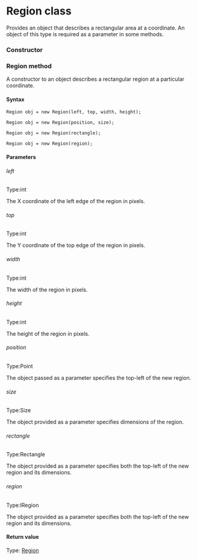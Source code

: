 # Region class
Provides an object that describes a rectangular area at a coordinate. An object of this type is required as a parameter in some methods.

### Constructor  
### Region method
A constructor to an object describes a rectangular region at a particular coordinate.

#### Syntax 
 ``` 
Region obj = new Region(left, top, width, height);

Region obj = new Region(position, size);

Region obj = new Region(rectangle);

Region obj = new Region(region);
 ``` 

 #### Parameters 
 ###### left 
  
 Type:int 
  
 The X coordinate of the left edge of the region in pixels. 
  
  ###### top 
  
 Type:int 
  
 The Y coordinate of the top edge of the region in pixels. 
  
  ###### width 
  
 Type:int 
  
 The width of the region in pixels. 
  
  ###### height 
  
 Type:int 
  
 The height of the region in pixels. 
  
  ###### position 
  
 Type:Point 
  
 The object passed as a parameter specifies the top-left of the new region. 
  
  ###### size 
  
 Type:Size 
  
 The object provided as a parameter specifies dimensions of the region. 
  
  ###### rectangle 
  
 Type:Rectangle 
  
 The object provided as a parameter specifies both the top-left of the new region and its dimensions. 
  
  ###### region 
  
 Type:IRegion 
  
 The object provided as a parameter specifies both the top-left of the new region and its dimensions. 
  
 #### Return value 
Type: [Region](./region)